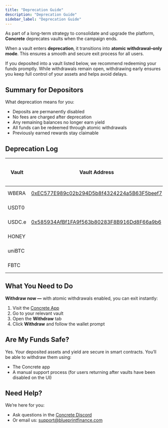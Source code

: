 ```yaml
---
title: "Deprecation Guide"
description: "Deprecation Guide"
sidebar_label: "Deprecation Guide"
---
```


As part of a long-term strategy to consolidate and upgrade the platform, **Concrete** deprecates vaults when the campaign ends.

When a vault enters **deprecation**, it transitions into **atomic withdrawal–only mode**. This ensures a smooth and secure exit process for all users.

If you deposited into a vault listed below, we recommend redeeming your funds promptly. While withdrawals remain open, withdrawing early ensures you keep full control of your assets and helps avoid delays.

## Summary for Depositors

What deprecation means for you:

- Deposits are permanently disabled
- No fees are charged after deprecation
- Any remaining balances no longer earn yield
- All funds can be redeemed through atomic withdrawals
- Previously earned rewards stay claimable

## Deprecation Log

| Vault | Vault Address | Atomic Enabled (Deprecation Date) | Rewards/Points |
| --- | --- | --- | --- |
| WBERA | [0xEC577E989c02b294D5b8f4324224a5B63F5beef7](https://berascan.com/address/0xEC577E989c02b294D5b8f4324224a5B63F5beef7) | August 29, 2025 |  |
| USDT0 |  | August 29, 2025 |  |
| USDC.e | [0x585934AfBf1FA9f563b80283F8B916Dd8F66a9b6](https://berascan.com/address/0x585934AfBf1FA9f563b80283F8B916Dd8F66a9b6) | August 29, 2025 |  |
| HONEY |  | August 29, 2025 |  |
| uniBTC |  | August 29, 2025 |  |
| FBTC |  | August 29, 2025 |  |

## What You Need to Do

**Withdraw now —** with atomic withdrawals enabled, you can exit instantly:

1. Visit the [Concrete App](https://app.concrete.xyz/)
2. Go to your relevant vault
3. Open the **Withdraw** tab
4. Click **Withdraw** and follow the wallet prompt

## Are My Funds Safe?

Yes. Your deposited assets and yield are secure in smart contracts. You’ll be able to withdraw them using:

- The Concrete app
- A manual support process (for users returning after vaults have been disabled on the UI)

## Need Help?

We’re here for you:

- Ask questions in the [Concrete Discord](https://discord.gg/concretexyz)
- Or email us: [support@blueprintfinance.com](mailto:support@blueprintfinance.com)
